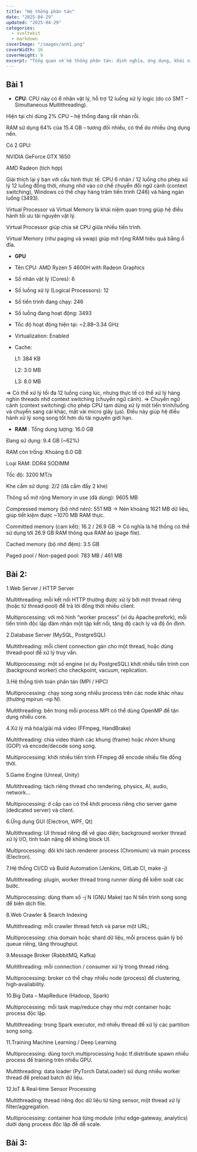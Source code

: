 ```yaml
---
title: "Hệ thống phân tán"
date: "2025-04-29"
updated: "2025-04-29"
categories:
  - sveltekit
  - markdown
coverImage: "/images/anh1.png"
coverWidth: 16
coverHeight: 9
excerpt: "Tổng quan về hệ thống phân tán: định nghĩa, ứng dụng, khái niệm cốt lõi và kiến trúc."
---
```

## Bài 1 
- **CPU**: CPU này có 6 nhân vật lý, hỗ trợ 12 luồng xử lý logic (do có SMT – Simultaneous Multithreading).

Hiện tại chỉ dùng 2% CPU – hệ thống đang rất nhàn rỗi.

RAM sử dụng 64% của 15.4 GB – tương đối nhiều, có thể do nhiều ứng dụng nền.

Có 2 GPU:

NVIDIA GeForce GTX 1650

AMD Radeon (tích hợp)

Giải thích lại ý bạn với cấu hình thực tế:
CPU 6 nhân / 12 luồng cho phép xử lý 12 luồng đồng thời, nhưng nhờ vào cơ chế chuyển đổi ngữ cảnh (context switching), Windows có thể chạy hàng trăm tiến trình (246) và hàng ngàn luồng (3493).

Virtual Processor và Virtual Memory là khái niệm quan trọng giúp hệ điều hành tối ưu tài nguyên vật lý.

Virtual Processor giúp chia sẻ CPU giữa nhiều tiến trình.

Virtual Memory (như paging và swap) giúp mở rộng RAM hiệu quả bằng ổ đĩa.
- **GPU**
+ Tên CPU: AMD Ryzen 5 4600H with Radeon Graphics

+ Số nhân vật lý (Cores): 6

+ Số luồng xử lý (Logical Processors): 12

+ Số tiến trình đang chạy: 246

+ Số luồng đang hoạt động: 3493

+ Tốc độ hoạt động hiện tại: ~2.88–3.34 GHz

+ Virtualization: Enabled

+ Cache:

   L1: 384 KB

   L2: 3.0 MB

   L3: 8.0 MB

⇒ Có thể xử lý tối đa 12 luồng cùng lúc, nhưng thực tế có thể xử lý hàng nghìn threads nhờ context switching (chuyển ngữ cảnh).
⇒ Chuyển ngữ cảnh (context switching) cho phép CPU tạm dừng xử lý một tiến trình/luồng và chuyển sang cái khác, mất vài micro giây (μs). Điều này giúp hệ điều hành xử lý song song tốt hơn dù tài nguyên giới hạn.
- **RAM** :
Tổng dung lượng: 16.0 GB

Đang sử dụng: 9.4 GB (~62%)

RAM còn trống: Khoảng 6.0 GB

Loại RAM: DDR4 SODIMM

Tốc độ: 3200 MT/s

Khe cắm sử dụng: 2/2 (đã cắm đầy 2 khe)

Thông số mở rộng
Memory in use (đã dùng): 9605 MB

Compressed memory (bộ nhớ nén): 551 MB
→ Nén khoảng 1621 MB dữ liệu, giúp tiết kiệm được ~1070 MB RAM thực.

Committed memory (cam kết): 16.2 / 26.9 GB
→ Có nghĩa là hệ thống có thể sử dụng tới 26.9 GB RAM thông qua RAM ảo (page file).

Cached memory (bộ nhớ đệm): 3.5 GB

Paged pool / Non-paged pool: 783 MB / 461 MB

## Bài 2:
1.Web Server / HTTP Server

Multithreading: mỗi kết nối HTTP thường được xử lý bởi một thread riêng (hoặc từ thread‑pool) để trả lời đồng thời nhiều client.

Multiprocessing: với mô hình “worker process” (ví dụ Apache prefork), mỗi tiến trình độc lập đảm nhận một tập kết nối, tăng độ cách ly và độ ổn định.

2.Database Server (MySQL, PostgreSQL)

Multithreading: mỗi client connection gán cho một thread, hoặc dùng thread‑pool để xử lý truy vấn.

Multiprocessing: một số engine (ví dụ PostgreSQL) khởi nhiều tiến trình con (background worker) cho checkpoint, vacuum, replication.

3.Hệ thống tính toán phân tán (MPI / HPC)

Multiprocessing: chạy song song nhiều process trên các node khác nhau (thường mpirun -np N).

Multithreading: bên trong mỗi process MPI có thể dùng OpenMP để tận dụng nhiều core.

4.Xử lý mã hóa/giải mã video (FFmpeg, HandBrake)

Multithreading: chia video thành các khung (frame) hoặc nhóm khung (GOP) và encode/decode song song.

Multiprocessing: khởi nhiều tiến trình FFmpeg để encode nhiều file đồng thời.

5.Game Engine (Unreal, Unity)

Multithreading: tách riêng thread cho rendering, physics, AI, audio, network…

Multiprocessing: ở cấp cao có thể khởi process riêng cho server game (dedicated server) và client.

6.Ứng dụng GUI (Electron, WPF, Qt)

Multithreading: UI thread riêng để vẽ giao diện; background worker thread xử lý I/O, tính toán nặng để không block UI.

Multiprocessing: đôi khi tách renderer process (Chromium) và main process (Electron).

7.Hệ thống CI/CD và Build Automation (Jenkins, GitLab CI, make -j)

Multithreading: plugin, worker thread trong runner dùng để kiểm soát các bước.

Multiprocessing: dùng tham số -j N (GNU Make) tạo N tiến trình song song để biên dịch file.

8.Web Crawler & Search Indexing

Multithreading: mỗi crawler thread fetch và parse một URL;

Multiprocessing: chia domain hoặc shard dữ liệu, mỗi process quản lý bộ queue riêng, tăng throughput.

9.Message Broker (RabbitMQ, Kafka)

Multithreading: mỗi connection / consumer xử lý trong thread riêng.

Multiprocessing: broker có thể chạy nhiều node (process) để clustering, high‑availability.

10.Big Data – MapReduce (Hadoop, Spark)

Multiprocessing: mỗi task map/reduce chạy như một container hoặc process độc lập.

Multithreading: trong Spark executor, mở nhiều thread để xử lý các partition song song.

11.Training Machine Learning / Deep Learning

Multiprocessing: dùng torch.multiprocessing hoặc tf.distribute spawn nhiều process để training trên nhiều GPU.

Multithreading: data loader (PyTorch DataLoader) sử dụng nhiều worker thread để preload batch dữ liệu.

12.IoT & Real‑time Sensor Processing

Multithreading: thread riêng đọc dữ liệu từ từng sensor, một thread xử lý filter/aggregation.

Multiprocessing: container hoá từng module (như edge‑gateway, analytics) dưới dạng process độc lập để dễ scale.

## Bài 3:


